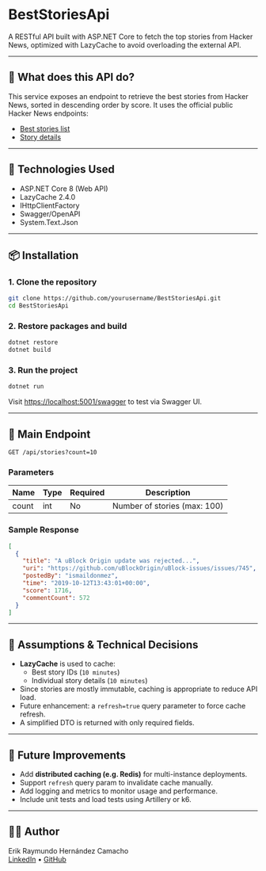 # BestStoriesApi

A RESTful API built with ASP.NET Core to fetch the top stories from Hacker News, optimized with LazyCache to avoid overloading the external API.

---

## 🚀 What does this API do?

This service exposes an endpoint to retrieve the best stories from Hacker News, sorted in descending order by score. It uses the official public Hacker News endpoints:

- [Best stories list](https://hacker-news.firebaseio.com/v0/beststories.json)
- [Story details](https://hacker-news.firebaseio.com/v0/item/{id}.json)

---

## 🔧 Technologies Used

- ASP.NET Core 8 (Web API)
- LazyCache 2.4.0
- IHttpClientFactory
- Swagger/OpenAPI
- System.Text.Json

---

## 📦 Installation

### 1. Clone the repository

```bash
git clone https://github.com/yourusername/BestStoriesApi.git
cd BestStoriesApi
```

### 2. Restore packages and build

```bash
dotnet restore
dotnet build
```

### 3. Run the project

```bash
dotnet run
```

Visit [https://localhost:5001/swagger](https://localhost:5001/swagger) to test via Swagger UI.

---

## 📡 Main Endpoint

```
GET /api/stories?count=10
```

### Parameters

| Name  | Type | Required | Description                        |
|-------|------|----------|------------------------------------|
| count | int  | No       | Number of stories (max: 100)       |

### Sample Response

```json
[
  {
    "title": "A uBlock Origin update was rejected...",
    "uri": "https://github.com/uBlockOrigin/uBlock-issues/issues/745",
    "postedBy": "ismaildonmez",
    "time": "2019-10-12T13:43:01+00:00",
    "score": 1716,
    "commentCount": 572
  }
]
```

---

## 🧠 Assumptions & Technical Decisions

- **LazyCache** is used to cache:
  - Best story IDs (`10 minutes`)
  - Individual story details (`10 minutes`)
- Since stories are mostly immutable, caching is appropriate to reduce API load.
- Future enhancement: a `refresh=true` query parameter to force cache refresh.
- A simplified DTO is returned with only required fields.

---

## 🌱 Future Improvements

- Add **distributed caching (e.g. Redis)** for multi-instance deployments.
- Support `refresh` query param to invalidate cache manually.
- Add logging and metrics to monitor usage and performance.
- Include unit tests and load tests using Artillery or k6.

---

## 👨‍💻 Author

Erik Raymundo Hernández Camacho  
[LinkedIn](https://www.linkedin.com/in/erickelmay) • [GitHub](https://github.com/erikhernandezisc)
